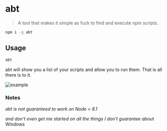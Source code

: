 # abt

> A tool that makes it simple as fuck to find and execute npm scripts.

```sh
npm i -g abt
```

## Usage

```sh
abt
```

abt will show you a list of your scripts and allow you to run them. That is all there is to it.

![example](https://cdn.rawgit.com/colshacol/abt/332691ed/example.png)

### Notes

_abt is not guaranteed to work on Node < 8.1_

_and don't even get me started on all the things I don't guarantee about Windows_
